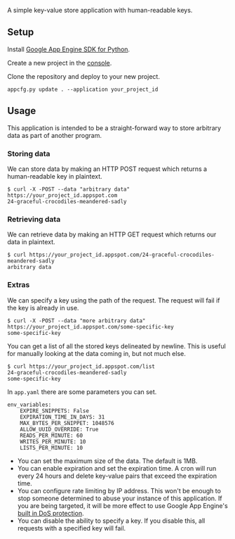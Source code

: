A simple key-value store application with human-readable keys.

## Setup
Install [Google App Engine SDK for Python](https://cloud.google.com/appengine/downloads#Google_App_Engine_SDK_for_Python).

Create a new project in the [console](https://console.developers.google.com/).

Clone the repository and deploy to your new project.

    appcfg.py update . --application your_project_id

## Usage

This application is intended to be a straight-forward way to store arbitrary data as part of another program.

### Storing data

We can store data by making an HTTP POST request which returns a human-readable key in plaintext.

	$ curl -X -POST --data "arbitrary data" https://your_project_id.appspot.com
    24-graceful-crocodiles-meandered-sadly

### Retrieving data

We can retrieve data by making an HTTP GET request which returns our data in plaintext.

    $ curl https://your_project_id.appspot.com/24-graceful-crocodiles-meandered-sadly
    arbitrary data

### Extras

We can specify a key using the path of the request. The request will fail if the key is already in use.

	$ curl -X -POST --data "more arbitrary data" https://your_project_id.appspot.com/some-specific-key
    some-specific-key

You can get a list of all the stored keys delineated by newline. This is useful for manually looking at the data coming in, but not much else.

	$ curl https://your_project_id.appspot.com/list
    24-graceful-crocodiles-meandered-sadly
    some-specific-key

In `app.yaml` there are some parameters you can set.

    env_variables:
        EXPIRE_SNIPPETS: False
        EXPIRATION_TIME_IN_DAYS: 31
        MAX_BYTES_PER_SNIPPET: 1048576
        ALLOW_UUID_OVERRIDE: True
        READS_PER_MINUTE: 60
        WRITES_PER_MINUTE: 10
        LISTS_PER_MINUTE: 10

- You can set the maximum size of the data. The default is 1MB.
- You can enable expiration and set the expiration time. A cron will run every 24 hours and delete key-value pairs that exceed the expiration time.
- You can configure rate limiting by IP address. This won't be enough to stop someone determined to abuse your instance of this application. If you are being targeted, it will be more effect to use Google App Engine's [built in DoS protection](https://cloud.google.com/appengine/docs/python/config/dos).
- You can disable the ability to specify a key. If you disable this, all requests with a specified key will fail.
